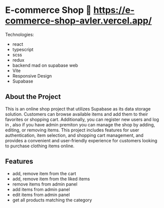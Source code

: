 # E-commerce Shop 🛒 https://e-commerce-shop-avler.vercel.app/

Technologies:

- react
- typescript
- scss
- redux
- backend mad on supabase web
- Vite
- Responsive Design
- Supabase

## About the Project

This is an online shop project that utilizes Supabase as its data storage solution.
Customers can browse available items and add them to their favorites or shopping cart.
Additionally, you can register new users and log in , also if you have admin premiton you can manage the shop by adding, editing, or removing items.
This project includes features for user authentication, item selection, and shopping cart management, and provides a convenient and user-friendly experience for customers looking to purchase clothing items online.

## Features

- add, remove item from the cart
- add, remove item from the liked items
- remove items from admin panel
- add items from admin panel
- edit items from admin panel
- get all products matching the category

